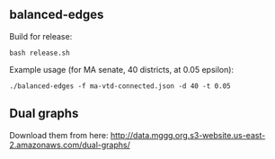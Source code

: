 ## balanced-edges
Build for release:
```
bash release.sh
```

Example usage (for MA senate, 40 districts, at 0.05 epsilon):
```
./balanced-edges -f ma-vtd-connected.json -d 40 -t 0.05
```

## Dual graphs
Download them from here: http://data.mggg.org.s3-website.us-east-2.amazonaws.com/dual-graphs/
